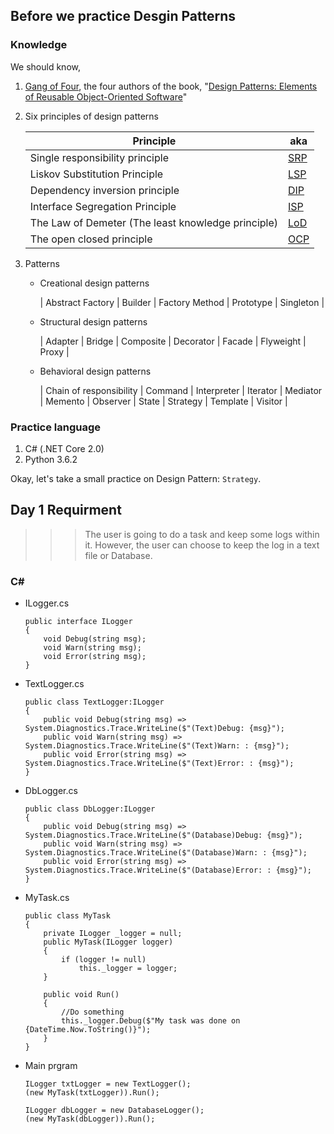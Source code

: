 ## Before we practice Desgin Patterns

### Knowledge

We should know,

1. [Gang of Four](http://wiki.c2.com/?GangOfFour), the four authors of the book, "[Design Patterns: Elements of Reusable Object-Oriented Software](https://en.wikipedia.org/wiki/Design_Patterns)"

2. Six principles of design patterns

   | <center>Principle</center> |  <center>aka</center>  |
   |:---------------------------------------------------|:----|
   | Single responsibility principle                    | [SRP](https://en.wikipedia.org/wiki/Single_responsibility_principle) |
   | Liskov Substitution Principle                      | [LSP](https://en.wikipedia.org/wiki/Liskov_substitution_principle) |
   | Dependency inversion principle                     | [DIP](https://en.wikipedia.org/wiki/Dependency_inversion_principle) |
   | Interface Segregation Principle                    | [ISP](https://en.wikipedia.org/wiki/Interface_segregation_principle) |
   | The Law of Demeter (The least knowledge principle) | [LoD](https://en.wikipedia.org/wiki/Law_of_Demeter) |
   | The open closed principle                          | [OCP](https://en.wikipedia.org/wiki/Open/closed_principle) |

3. Patterns

   * Creational design patterns

     | Abstract Factory | Builder | Factory Method | Prototype | Singleton |
      
   * Structural design patterns

     | Adapter | Bridge | Composite | Decorator | Facade | Flyweight | Proxy |

   * Behavioral design patterns

     | Chain of responsibility | Command | Interpreter | Iterator | Mediator | Memento | Observer | State | Strategy | Template | Visitor |


### Practice language

1. C# (.NET Core 2.0)
2. Python 3.6.2


Okay, let's take a small practice on Design Pattern: `Strategy`.


## Day 1  Requirment

>>> The user is going to do a task and keep some logs within it.
>>> However, the user can choose to keep the log in a text file or Database. 

### C#

* ILogger.cs

  ```
  public interface ILogger
  {
      void Debug(string msg);
      void Warn(string msg);
      void Error(string msg);
  }
  ```

* TextLogger.cs

  ```
  public class TextLogger:ILogger
  {
      public void Debug(string msg) => System.Diagnostics.Trace.WriteLine($"(Text)Debug: {msg}");
      public void Warn(string msg) => System.Diagnostics.Trace.WriteLine($"(Text)Warn: : {msg}");
      public void Error(string msg) => System.Diagnostics.Trace.WriteLine($"(Text)Error: : {msg}");
  }
  ```

* DbLogger.cs

  ```
  public class DbLogger:ILogger
  {
      public void Debug(string msg) => System.Diagnostics.Trace.WriteLine($"(Database)Debug: {msg}");
      public void Warn(string msg) => System.Diagnostics.Trace.WriteLine($"(Database)Warn: : {msg}");
      public void Error(string msg) => System.Diagnostics.Trace.WriteLine($"(Database)Error: : {msg}");
  }
  ```

* MyTask.cs

  ```
  public class MyTask
  {
      private ILogger _logger = null;
      public MyTask(ILogger logger)
      {
          if (logger != null)
              this._logger = logger;
      }

      public void Run()
      {
          //Do something
          this._logger.Debug($"My task was done on {DateTime.Now.ToString()}");
      }
  }
  ```


* Main prgram

  ```
  ILogger txtLogger = new TextLogger();
  (new MyTask(txtLogger)).Run();
  
  ILogger dbLogger = new DatabaseLogger();
  (new MyTask(dbLogger)).Run();
  ```